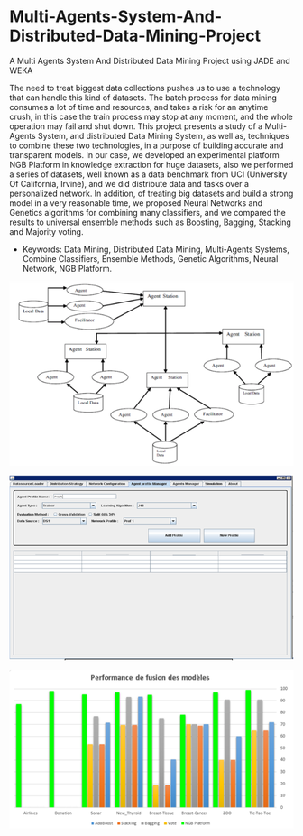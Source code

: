 # Multi-Agents-System-And-Distributed-Data-Mining-Project
A Multi Agents System And Distributed Data Mining Project using JADE and WEKA

The need to treat biggest data collections pushes us to use a technology that can handle this
kind of datasets.
The batch process for data mining consumes a lot of time and resources, and takes a risk for
an anytime crush, in this case the train process may stop at any moment, and the whole
operation may fail and shut down.
This project presents a study of a Multi-Agents System, and distributed Data Mining System,
as well as, techniques to combine these two technologies, in a purpose of building accurate
and transparent models.
In our case, we developed an experimental platform NGB Platform in knowledge extraction
for huge datasets, also we performed a series of datasets, well known as a data benchmark
from UCI (University Of California, Irvine), and we did distribute data and tasks over a
personalized network.
In addition, of treating big datasets and build a strong model in a very reasonable time, we
proposed Neural Networks and Genetics algorithms for combining many classifiers, and we
compared the results to universal ensemble methods such as Boosting, Bagging, Stacking and
Majority voting.
- Keywords: Data Mining, Distributed Data Mining, Multi-Agents Systems, Combine
Classifiers, Ensemble Methods, Genetic Algorithms, Neural Network, NGB Platform.


![alt text](https://github.com/naassiahmed/Multi-Agents-System-And-Distributed-Data-Mining-Project/blob/master/ar.png)

![alt text](https://github.com/naassiahmed/Multi-Agents-System-And-Distributed-Data-Mining-Project/blob/master/ar1.png)

![alt text](https://github.com/naassiahmed/Multi-Agents-System-And-Distributed-Data-Mining-Project/blob/master/ar2.png)
